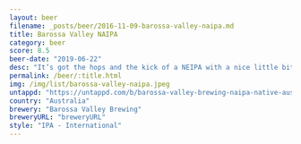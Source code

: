 ```yaml
---
layout: beer
filename: _posts/beer/2016-11-09-barossa-valley-naipa.md
title: Barossa Valley NAIPA
category: beer
score: 8.5
beer-date: "2019-06-22"
desc: "It’s got the hops and the kick of a NEIPA with a nice little bit of sweetness and a citrus tang. Smells good, looks good, tastes good"
permalink: /beer/:title.html
img: /img/list/barossa-valley-naipa.jpeg
untappd: "https://untappd.com/b/barossa-valley-brewing-naipa-native-aussie-ipa/3040704"
country: "Australia"
brewery: "Barossa Valley Brewing"
breweryURL: "breweryURL"
style: "IPA - International"
---
```


